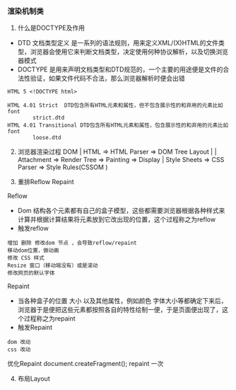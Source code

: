 ### 渲染机制类1. 什么是DOCTYPE及作用- DTD 文档类型定义 是一系列的语法规则，用来定义XML/(X)HTML的文件类型，浏览器会使用它来判断文档类型，决定使用何种协议解析，以及切换浏览器模式- DOCTYPE 是用来声明文档类型和DTD规范的，一个主要的用途便是文件的合法性验证，如果文件代码不合法，那么浏览器解析时便会出错```HTML 5 <!DOCTYPE html>HTML 4.01 Strict  DTD包含所有HTML元素和属性，但不包含展示性的和弃用的元素比如font        strict.dtdHTML 4.01 Transitional DTD包含所有HTML元素和属性，包含展示性的和弃用的元素比如font        loose.dtd```2. 浏览器渲染过程                               DOM                                |HTML    =>   HTML Parser   =>  DOM Tree       Layout                                |               |                            Attachment => Render Tree  => Painting  => Display                                |Style Sheets => CSS Parser => Style Rules(CSSOM )3. 重排Reflow RepaintReflow- Dom 结构各个元素都有自己的盒子模型，这些都需要浏览器根据各种样式来计算并根据计算结果将元素放到它改出现的位置，这个过程称之为reflow- 触发reflow```$xslt增加 删除 修改dom 节点 ，会导致reflow/repaint移动dom位置，做动画修改 CSS 样式Resize 窗口（移动端没有）或是滚动修改网页的默认字体```Repaint- 当各种盒子的位置 大小 以及其他属性，例如颜色 字体大小等都确定下来后，浏览器于是便把这些元素都按照各自的特性绘制一便，于是页面便出现了，这个过程称之为repaint- 触发Repaint```$xsltdom 改动css 改动```优化Repaintdocument.createFragment(); repaint 一次 4. 布局Layout